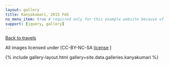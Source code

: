 ```yaml
---
layout: gallery
title: Kanyakumari, 2015 Feb
no_menu_item: true # required only for this example website because of menu construction
support: [jquery, gallery]
---
```


[Back to travels](/travels)


 All images licensed under [CC-BY-NC-SA [license](http://creativecommons.org/licenses/by-nc-sa/4.0) ]

{% include gallery-layout.html gallery=site.data.galleries.kanyakumari %}


